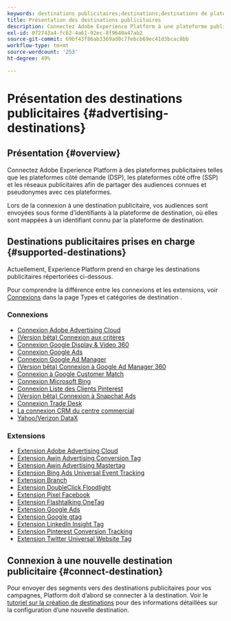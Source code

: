 ```yaml
---
keywords: destinations publicitaires;destinations;destinations de plateforme
title: Présentation des destinations publicitaires
description: Connectez Adobe Experience Platform à une plateforme publicitaire tierce (par ex. DSP, réseau publicitaire, SSP) et partagez des audiences pseudonymes sur ces plateformes.
exl-id: 072743a4-fc62-4a61-92ec-8f9640a47ab2
source-git-commit: 69bf43f86ab3369ad0c7febcb69ec41d3bcac8bb
workflow-type: tm+mt
source-wordcount: '253'
ht-degree: 49%

---
```


# Présentation des destinations publicitaires {#advertising-destinations}

## Présentation {#overview}

Connectez Adobe Experience Platform à des plateformes publicitaires telles que les plateformes côté demande (DSP), les plateformes côté offre (SSP) et les réseaux publicitaires afin de partager des audiences connues et pseudonymes avec ces plateformes.

Lors de la connexion à une destination publicitaire, vos audiences sont envoyées sous forme d’identifiants à la plateforme de destination, où elles sont mappées à un identifiant connu par la plateforme de destination.

## Destinations publicitaires prises en charge {#supported-destinations}

Actuellement, Experience Platform prend en charge les destinations publicitaires répertoriées ci-dessous.

Pour comprendre la différence entre les connexions et les extensions, voir [Connexions](../../destination-types.md#connections) dans la page Types et catégories de destination .

### Connexions

* [Connexion Adobe Advertising Cloud](adobe-advertising-cloud-connection.md)
* [(Version bêta) Connexion aux critères](criteo.md)
* [Connexion Google Display &amp; Video 360](google-dv360.md)
* [Connexion Google Ads](google-ads-destination.md)
* [Connexion Google Ad Manager](google-ad-manager.md)
* [(Version bêta) Connexion à Google Ad Manager 360](google-ad-manager-360-connection.md)
* [Connexion à Google Customer Match](google-customer-match.md)
* [Connexion Microsoft Bing](bing.md)
* [Connexion Liste des Clients Pinterest](pinterest.md)
* [(Version bêta) Connexion à Snapchat Ads](snap-inc.md)
* [Connexion Trade Desk](tradedesk.md)
* [La connexion CRM du centre commercial](tradedesk-emails.md)
* [Yahoo/Verizon DataX](datax.md)

### Extensions

* [Extension Adobe Advertising Cloud](adobe-advertising-cloud.md)
* [Extension Awin Advertising Conversion Tag](awin-conversiontag.md)
* [Extension Awin Advertising Mastertag](awin-mastertag.md)
* [Extension Bing Ads Universal Event Tracking](bing-ads.md)
* [Extension Branch](branch.md)
* [Extension DoubleClick Floodlight](doubleclick-floodlight.md)
* [Extension Pixel Facebook](facebook-pixel.md)
* [Extension Flashtalking OneTag](flashtalking.md)
* [Extension Google Ads](google-ads-extension.md)
* [Extension Google gtag](gtag-advertising.md)
* [Extension LinkedIn Insight Tag](linkedin.md)
* [Extension Pinterest Conversion Tracking](pinterest-extension.md)
* [Extension Twitter Universal Website Tag](twitter-uwt.md)

## Connexion à une nouvelle destination publicitaire {#connect-destination}

Pour envoyer des segments vers des destinations publicitaires pour vos campagnes, Platform doit d’abord se connecter à la destination. Voir le [tutoriel sur la création de destinations](../../ui/connect-destination.md) pour des informations détaillées sur la configuration d’une nouvelle destination.
